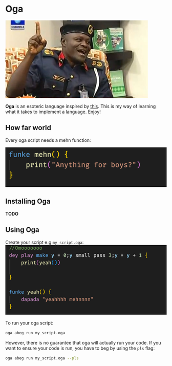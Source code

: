 # Oga
![oga at the top](docs/oga-at-the-top.png)

**Oga** is an esoteric language inspired by [this](https://youtu.be/h1xva9WC4G0?t=188). This is my way of learning what it takes to implement a language. Enjoy!

## How far world
Every  oga script needs a mehn function:

![mehn function](docs/mehn-function.png)

## Installing Oga
**TODO**

## Using Oga
Create your script e.g `my_script.oga`:
![sample script](docs/ex1.png)

To run your oga script:
```sh
oga abeg run my_script.oga
```
However, there is no guarantee that oga will actually run your code. If you want to ensure your code is run, you have to beg by using the `pls` flag:
```sh
oga abeg run my_script.oga --pls
```